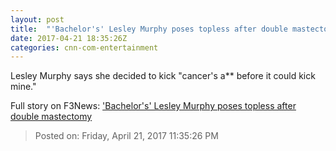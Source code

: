 ```yaml
---
layout: post
title:  "'Bachelor's' Lesley Murphy poses topless after double mastectomy"
date: 2017-04-21 18:35:26Z
categories: cnn-com-entertainment
---
```


Lesley Murphy says she decided to kick "cancer's a** before it could kick mine."


Full story on F3News: ['Bachelor's' Lesley Murphy poses topless after double mastectomy](http://www.f3nws.com/n/AZ3AbG)

> Posted on: Friday, April 21, 2017 11:35:26 PM
